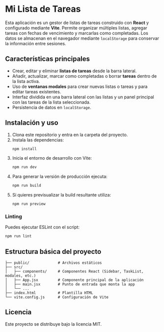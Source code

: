 # Mi Lista de Tareas

Esta aplicación es un gestor de listas de tareas construido con **React** y configurado mediante **Vite**. Permite organizar múltiples listas, agregar tareas con fechas de vencimiento y marcarlas como completadas. Los datos se almacenan en el navegador mediante `localStorage` para conservar la información entre sesiones.

## Características principales

- Crear, editar y eliminar **listas de tareas** desde la barra lateral.
- Añadir, actualizar, marcar como completadas o borrar **tareas** dentro de la lista activa.
- Uso de **ventanas modales** para crear nuevas listas o tareas y para editar tareas existentes.
- Interfaz dividida en una barra lateral con las listas y un panel principal con las tareas de la lista seleccionada.
- Persistencia de datos en `localStorage`.

## Instalación y uso

1. Clona este repositorio y entra en la carpeta del proyecto.
2. Instala las dependencias:
   ```bash
   npm install
   ```
3. Inicia el entorno de desarrollo con Vite:
   ```bash
   npm run dev
   ```
4. Para generar la versión de producción ejecuta:
   ```bash
   npm run build
   ```
5. Si quieres previsualizar la build resultante utiliza:
   ```bash
   npm run preview
   ```

### Linting

Puedes ejecutar ESLint con el script:
```bash
npm run lint
```

## Estructura básica del proyecto

```
├── public/             # Archivos estáticos
├── src/
│   ├── components/     # Componentes React (Sidebar, TaskList, modales, etc.)
│   ├── App.jsx         # Componente principal de la aplicación
│   ├── main.jsx        # Punto de entrada que monta la app
│   └── ...
├── index.html          # Plantilla HTML
└── vite.config.js      # Configuración de Vite
```

## Licencia

Este proyecto se distribuye bajo la licencia MIT.
